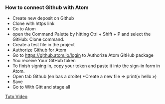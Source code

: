 ### How to connect Github with Atom #




* Create new deposit  on Github<br/>
* Clone with https link
* Go to Atom
* open the Command Palette by hitting Ctrl + Shift + P and select the GitHub: Clone command.
* Create a test file in the project
* Authorize Github for Atom
* Go to https://github.atom.io/login to Authorize Atom GitHub package
* You receive Your GitHub token
* To finish signing in, copy your token and paste it into the sign-in form in Atom.
* Open tab  Github (en bas a droite)
 *Create a new file => print(« hello »)
* Save 
* Go to With Gitt and stage all

<a href="https://www.youtube.com/watch?v=6HsZMl-qV5k" title="Tuto">Tuto Video</a>

